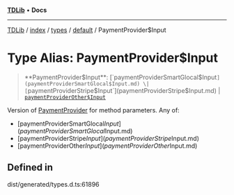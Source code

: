 [**TDLib**](../../../../../../README.md) • **Docs**

***

[TDLib](../../../../../../modules.md) / [index](../../../../../README.md) / [types](../../../README.md) / [default](../README.md) / PaymentProvider$Input

# Type Alias: PaymentProvider$Input

> **PaymentProvider$Input**: [`paymentProviderSmartGlocal$Input`](paymentProviderSmartGlocal$Input.md) \| [`paymentProviderStripe$Input`](paymentProviderStripe$Input.md) \| [`paymentProviderOther$Input`](paymentProviderOther$Input.md)

Version of [PaymentProvider](PaymentProvider.md) for method parameters.
Any of:
- [paymentProviderSmartGlocal$Input](paymentProviderSmartGlocal$Input.md)
- [paymentProviderStripe$Input](paymentProviderStripe$Input.md)
- [paymentProviderOther$Input](paymentProviderOther$Input.md)

## Defined in

dist/generated/types.d.ts:61896
